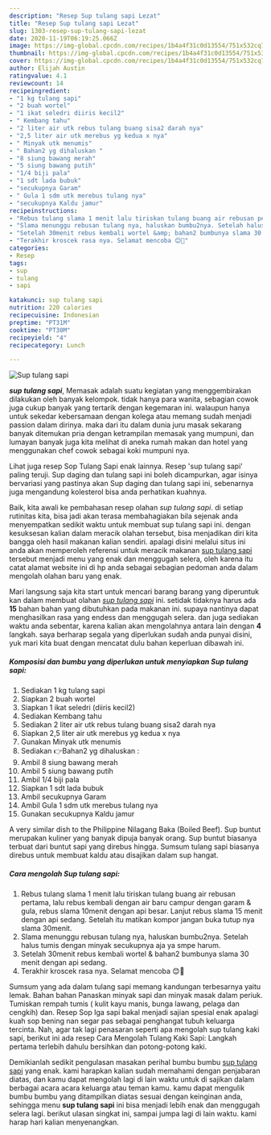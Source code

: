 ```yaml
---
description: "Resep Sup tulang sapi Lezat"
title: "Resep Sup tulang sapi Lezat"
slug: 1303-resep-sup-tulang-sapi-lezat
date: 2020-11-19T06:19:25.066Z
image: https://img-global.cpcdn.com/recipes/1b4a4f31c0d13554/751x532cq70/sup-tulang-sapi-foto-resep-utama.jpg
thumbnail: https://img-global.cpcdn.com/recipes/1b4a4f31c0d13554/751x532cq70/sup-tulang-sapi-foto-resep-utama.jpg
cover: https://img-global.cpcdn.com/recipes/1b4a4f31c0d13554/751x532cq70/sup-tulang-sapi-foto-resep-utama.jpg
author: Elijah Austin
ratingvalue: 4.1
reviewcount: 14
recipeingredient:
- "1 kg tulang sapi"
- "2 buah wortel"
- "1 ikat seledri diiris kecil2"
- " Kembang tahu"
- "2 liter air utk rebus tulang buang sisa2 darah nya"
- "2,5 liter air utk merebus yg kedua x nya"
- " Minyak utk menumis"
- " Bahan2 yg dihaluskan "
- "8 siung bawang merah"
- "5 siung bawang putih"
- "1/4 biji pala"
- "1 sdt lada bubuk"
- "secukupnya Garam"
- " Gula 1 sdm utk merebus tulang nya"
- "secukupnya Kaldu jamur"
recipeinstructions:
- "Rebus tulang slama 1 menit lalu tiriskan tulang buang air rebusan pertama, lalu rebus kembali dengan air baru campur dengan garam &amp; gula, rebus slama 10menit dengan api besar. Lanjut rebus slama 15 menit dengan api sedang. Setelah itu matikan kompor jangan buka tutup nya slama 30menit."
- "Slama menunggu rebusan tulang nya, haluskan bumbu2nya. Setelah halus tumis dengan minyak secukupnya aja ya smpe harum."
- "Setelah 30menit rebus kembali wortel &amp; bahan2 bumbunya slama 30 menit dengan api sedang."
- "Terakhir kroscek rasa nya. Selamat mencoba 😊🙏"
categories:
- Resep
tags:
- sup
- tulang
- sapi

katakunci: sup tulang sapi 
nutrition: 220 calories
recipecuisine: Indonesian
preptime: "PT31M"
cooktime: "PT30M"
recipeyield: "4"
recipecategory: Lunch

---
```



![Sup tulang sapi](https://img-global.cpcdn.com/recipes/1b4a4f31c0d13554/751x532cq70/sup-tulang-sapi-foto-resep-utama.jpg)

<b><i>sup tulang sapi</i></b>, Memasak adalah suatu kegiatan yang menggembirakan dilakukan oleh banyak kelompok. tidak hanya para wanita, sebagian cowok juga cukup banyak yang tertarik dengan kegemaran ini. walaupun hanya untuk sekedar kebersamaan dengan kolega atau memang sudah menjadi passion dalam dirinya. maka dari itu dalam dunia juru masak sekarang banyak ditemukan pria dengan ketrampilan memasak yang mumpuni, dan lumayan banyak juga kita melihat di aneka rumah makan dan hotel yang menggunakan chef cowok sebagai koki mumpuni nya.

Lihat juga resep Sop Tulang Sapi enak lainnya. Resep &#39;sup tulang sapi&#39; paling teruji. Sup daging dan tulang sapi ini boleh dicampurkan, agar isinya bervariasi yang pastinya akan Sup daging dan tulang sapi ini, sebenarnya juga mengandung kolesterol bisa anda perhatikan kuahnya.

Baik, kita awali ke pembahasan resep olahan <i>sup tulang sapi</i>. di setiap rutinitas kita, bisa jadi akan terasa membahagiakan bila sejenak anda menyempatkan sedikit waktu untuk membuat sup tulang sapi ini. dengan kesuksesan kalian dalam meracik olahan tersebut, bisa menjadikan diri kita bangga oleh hasil makanan kalian sendiri. apalagi disini melalui situs ini anda akan memperoleh referensi untuk meracik makanan <u>sup tulang sapi</u> tersebut menjadi menu yang enak dan menggugah selera, oleh karena itu catat alamat website ini di hp anda sebagai sebagian pedoman anda dalam mengolah olahan baru yang enak.


Mari langsung saja kita start untuk mencari barang barang yang diperuntuk kan dalam membuat olahan <u><i>sup tulang sapi</i></u> ini. setidak tidaknya harus ada <b>15</b> bahan bahan yang dibutuhkan pada makanan ini. supaya nantinya dapat menghasilkan rasa yang endess dan menggugah selera. dan juga sediakan waktu anda sebentar, karena kalian akan mengolahnya antara lain dengan <b>4</b> langkah. saya berharap segala yang diperlukan sudah anda punyai disini, yuk mari kita buat dengan mencatat dulu bahan keperluan dibawah ini.

<!--inarticleads1-->

##### Komposisi dan bumbu yang diperlukan untuk menyiapkan Sup tulang sapi:

1. Sediakan 1 kg tulang sapi
1. Siapkan 2 buah wortel
1. Siapkan 1 ikat seledri (diiris kecil2)
1. Sediakan  Kembang tahu
1. Sediakan 2 liter air utk rebus tulang buang sisa2 darah nya
1. Siapkan 2,5 liter air utk merebus yg kedua x nya
1. Gunakan  Minyak utk menumis
1. Sediakan  👉Bahan2 yg dihaluskan :
1. Ambil 8 siung bawang merah
1. Ambil 5 siung bawang putih
1. Ambil 1/4 biji pala
1. Siapkan 1 sdt lada bubuk
1. Ambil secukupnya Garam
1. Ambil  Gula 1 sdm utk merebus tulang nya
1. Gunakan secukupnya Kaldu jamur


A very similar dish to the Philippine Nilagang Baka (Boiled Beef). Sup buntut merupakan kuliner yang banyak dipuja banyak orang. Sup buntut biasanya terbuat dari buntut sapi yang direbus hingga. Sumsum tulang sapi biasanya direbus untuk membuat kaldu atau disajikan dalam sup hangat. 

<!--inarticleads2-->

##### Cara mengolah Sup tulang sapi:

1. Rebus tulang slama 1 menit lalu tiriskan tulang buang air rebusan pertama, lalu rebus kembali dengan air baru campur dengan garam &amp; gula, rebus slama 10menit dengan api besar. Lanjut rebus slama 15 menit dengan api sedang. Setelah itu matikan kompor jangan buka tutup nya slama 30menit.
1. Slama menunggu rebusan tulang nya, haluskan bumbu2nya. Setelah halus tumis dengan minyak secukupnya aja ya smpe harum.
1. Setelah 30menit rebus kembali wortel &amp; bahan2 bumbunya slama 30 menit dengan api sedang.
1. Terakhir kroscek rasa nya. Selamat mencoba 😊🙏


Sumsum yang ada dalam tulang sapi memang kandungan terbesarnya yaitu lemak. Bahan bahan Panaskan minyak sapi dan minyak masak dalam periuk. Tumiskan rempah tumis ( kulit kayu manis, bunga lawang, pelaga dan cengkih) dan. Resep Sop Iga sapi bakal menjadi sajian spesial enak apalagi kuah sop bening nan segar pas sebagai penghangat tubuh keluarga tercinta. Nah, agar tak lagi penasaran seperti apa mengolah sup tulang kaki sapi, berikut ini ada resep Cara Mengolah Tulang Kaki Sapi: Langkah pertama terlebih dahulu bersihkan dan potong-potong kaki. 

Demikianlah sedikit pengulasan masakan perihal bumbu bumbu <u>sup tulang sapi</u> yang enak. kami harapkan kalian sudah memahami dengan penjabaran diatas, dan kamu dapat mengolah lagi di lain waktu untuk di sajikan dalam berbagai acara acara keluarga atau teman kamu. kamu dapat mengulik bumbu bumbu yang ditampilkan diatas sesuai dengan keinginan anda, sehingga menu <b>sup tulang sapi</b> ini bisa menjadi lebih enak dan menggugah selera lagi. berikut ulasan singkat ini, sampai jumpa lagi di lain waktu. kami harap hari kalian menyenangkan.
